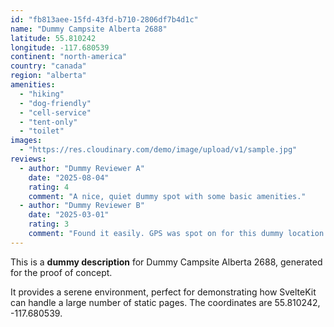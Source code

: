 ```yaml
---
id: "fb813aee-15fd-43fd-b710-2806df7b4d1c"
name: "Dummy Campsite Alberta 2688"
latitude: 55.810242
longitude: -117.680539
continent: "north-america"
country: "canada"
region: "alberta"
amenities:
  - "hiking"
  - "dog-friendly"
  - "cell-service"
  - "tent-only"
  - "toilet"
images:
  - "https://res.cloudinary.com/demo/image/upload/v1/sample.jpg"
reviews:
  - author: "Dummy Reviewer A"
    date: "2025-08-04"
    rating: 4
    comment: "A nice, quiet dummy spot with some basic amenities."
  - author: "Dummy Reviewer B"
    date: "2025-03-01"
    rating: 3
    comment: "Found it easily. GPS was spot on for this dummy location."
---
```


This is a **dummy description** for Dummy Campsite Alberta 2688, generated for the proof of concept.

It provides a serene environment, perfect for demonstrating how SvelteKit can handle a large number of static pages. The coordinates are 55.810242, -117.680539.
